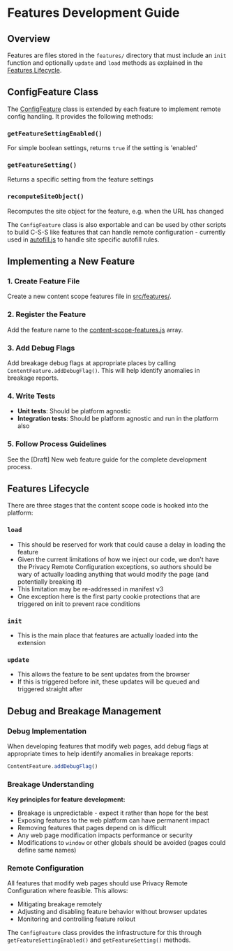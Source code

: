 # Features Development Guide

## Overview

Features are files stored in the `features/` directory that must include an `init` function and optionally `update` and `load` methods as explained in the [Features Lifecycle](#features-lifecycle).

## ConfigFeature Class

The [ConfigFeature](https://github.com/duckduckgo/content-scope-scripts/blob/main/injected/src/config-feature.js) class is extended by each feature to implement remote config handling. It provides the following methods:

### `getFeatureSettingEnabled()`
For simple boolean settings, returns `true` if the setting is 'enabled'

### `getFeatureSetting()`
Returns a specific setting from the feature settings

### `recomputeSiteObject()`
Recomputes the site object for the feature, e.g. when the URL has changed

The `ConfigFeature` class is also exportable and can be used by other scripts to build C-S-S like features that can handle remote configuration - currently used in [autofill.js](https://github.com/duckduckgo/duckduckgo-autofill/blob/main/src/site-specific-feature.js) to handle site specific autofill rules.

## Implementing a New Feature

### 1. Create Feature File

Create a new content scope features file in [src/features/](../src/features).

### 2. Register the Feature

Add the feature name to the [content-scope-features.js](../src/features.js) array.

### 3. Add Debug Flags

Add breakage debug flags at appropriate places by calling `ContentFeature.addDebugFlag()`. This will help identify anomalies in breakage reports.

### 4. Write Tests

- **Unit tests**: Should be platform agnostic
- **Integration tests**: Should be platform agnostic and run in the platform also

### 5. Follow Process Guidelines

See the [Draft] New web feature guide for the complete development process.

## Features Lifecycle

There are three stages that the content scope code is hooked into the platform:

### `load`
- This should be reserved for work that could cause a delay in loading the feature
- Given the current limitations of how we inject our code, we don't have the Privacy Remote Configuration exceptions, so authors should be wary of actually loading anything that would modify the page (and potentially breaking it)
- This limitation may be re-addressed in manifest v3
- One exception here is the first party cookie protections that are triggered on init to prevent race conditions

### `init`
- This is the main place that features are actually loaded into the extension

### `update`
- This allows the feature to be sent updates from the browser
- If this is triggered before init, these updates will be queued and triggered straight after

## Debug and Breakage Management

### Debug Implementation

When developing features that modify web pages, add debug flags at appropriate times to help identify anomalies in breakage reports:

```javascript
ContentFeature.addDebugFlag()
```

### Breakage Understanding

**Key principles for feature development:**
- Breakage is unpredictable - expect it rather than hope for the best
- Exposing features to the web platform can have permanent impact
- Removing features that pages depend on is difficult
- Any web page modification impacts performance or security
- Modifications to `window` or other globals should be avoided (pages could define same names)

### Remote Configuration

All features that modify web pages should use Privacy Remote Configuration where feasible. This allows:
- Mitigating breakage remotely
- Adjusting and disabling feature behavior without browser updates
- Monitoring and controlling feature rollout

The `ConfigFeature` class provides the infrastructure for this through `getFeatureSettingEnabled()` and `getFeatureSetting()` methods.
